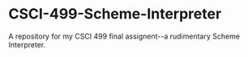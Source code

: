 # CSCI-499-Scheme-Interpreter
A repository for my CSCI 499 final assignent--a rudimentary Scheme Interpreter.
